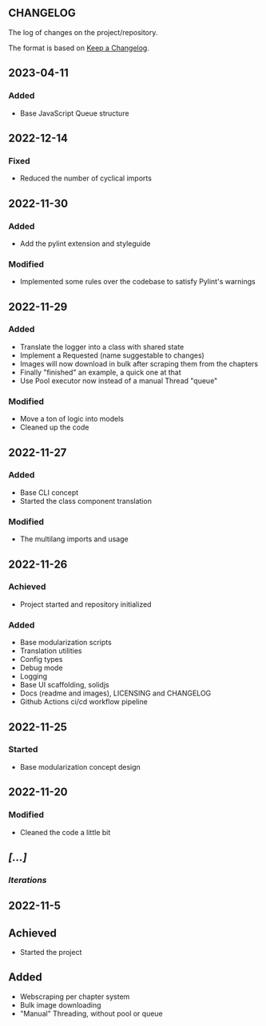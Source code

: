 ## CHANGELOG

The log of changes on the project/repository.

The format is based on [Keep a Changelog](https://keepachangelog.com/en/1.0.0/).

## 2023-04-11

### Added

- Base JavaScript Queue structure

## 2022-12-14

### Fixed

- Reduced the number of cyclical imports

## 2022-11-30

### Added

- Add the pylint extension and styleguide

### Modified

- Implemented some rules over the codebase to satisfy Pylint's warnings

## 2022-11-29

### Added

- Translate the logger into a class with shared state
- Implement a Requested (name suggestable to changes)
- Images will now download in bulk after scraping them from the chapters
- Finally "finished" an example, a quick one at that
- Use Pool executor now instead of a manual Thread "queue"

### Modified

- Move a ton of logic into models
- Cleaned up the code

## 2022-11-27

### Added

- Base CLI concept
- Started the class component translation

### Modified

- The multilang imports and usage

## 2022-11-26

### Achieved

- Project started and repository initialized

### Added

- Base modularization scripts
- Translation utilities
- Config types
- Debug mode
- Logging
- Base UI scaffolding, solidjs
- Docs (readme and images), LICENSING and CHANGELOG
- Github Actions ci/cd workflow pipeline

## 2022-11-25

### Started

- Base modularization concept design

## 2022-11-20

### Modified

- Cleaned the code a little bit

## _[...]_

### _Iterations_

## 2022-11-5

## Achieved

- Started the project

## Added

- Webscraping per chapter system
- Bulk image downloading
- "Manual" Threading, without pool or queue
